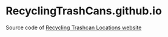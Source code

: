 # RecyclingTrashCans.github.io

Source code of [Recycling Trashcan Locations website](https://RecyclingTrashCans.github.io)
